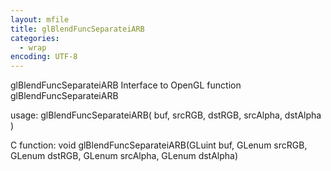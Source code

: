 ```yaml
---
layout: mfile
title: glBlendFuncSeparateiARB
categories:
  - wrap
encoding: UTF-8
---
```


glBlendFuncSeparateiARB  Interface to OpenGL function glBlendFuncSeparateiARB

usage:  glBlendFuncSeparateiARB( buf, srcRGB, dstRGB, srcAlpha, dstAlpha )

C function:  void glBlendFuncSeparateiARB(GLuint buf, GLenum srcRGB, GLenum dstRGB, GLenum srcAlpha, GLenum dstAlpha)